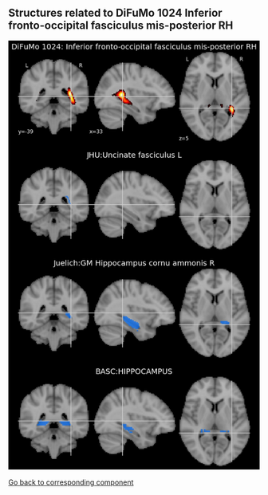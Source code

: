 


## Structures related to DiFuMo 1024 Inferior fronto-occipital fasciculus mis-posterior RH

![705](705.jpg "Structures related to DiFuMo 1024 Inferior fronto-occipital fasciculus mis-posterior RH")

[Go back to corresponding component](https://parietal-inria.github.io/DiFuMo/1024/html/705.html)
